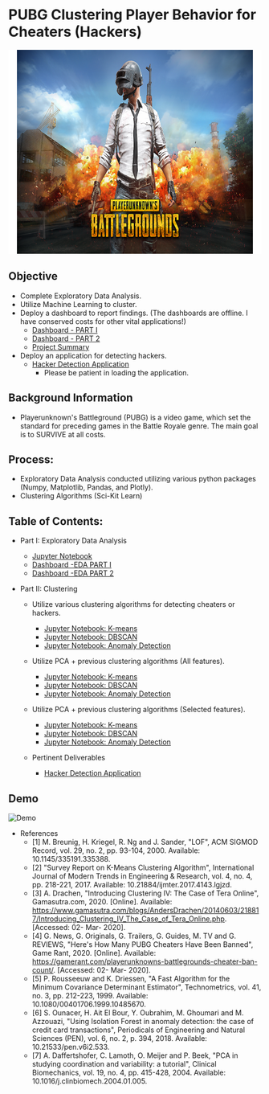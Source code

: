 # PUBG Clustering Player Behavior for Cheaters (Hackers)

<p align="center">
  <img width="600" height="406" src="assets/PUBG_logo.png">
</p>



## Objective
* Complete Exploratory Data Analysis.
* Utilize Machine Learning to cluster.
* Deploy a dashboard to report findings. (The dashboards are offline. I have conserved costs for other vital applications!)
	* [Dashboard - PART I](https://pubg-eda-part1-dash.herokuapp.com/)  
	* [Dashboard - PART 2](https://pubg-eda-part2-dash.herokuapp.com/)  
	* [Project Summary](https://pubg-hacker-detection-summary.herokuapp.com/)	
* Deploy an application for detecting hackers.
	* [Hacker Detection Application](http://pubg-hd-app.us-east-1.elasticbeanstalk.com/)
		* Please be patient in loading the application.
	
## Background Information
* Playerunknown's Battleground (PUBG) is a video game, which set the standard for preceding games in the Battle Royale genre. The main goal is to SURVIVE at all costs.

## Process:
* Exploratory Data Analysis conducted utilizing various python packages (Numpy, Matplotlib, Pandas, and Plotly).
* Clustering Algorithms (Sci-Kit Learn)


## Table of Contents:
* Part I: Exploratory Data Analysis
	* [Jupyter Notebook](https://github.com/SulmanK/PUBG_clustering-player-behavior-for-cheaters/blob/master/PUBG_EDA-Dashboard.ipynb)
	* [Dashboard -EDA PART I](https://pubg-eda-part1-dash.herokuapp.com/)
	* [Dashboard -EDA PART 2](https://pubg-eda-part2-dash.herokuapp.com/)
	
* Part II: Clustering
    * Utilize various clustering algorithms for detecting cheaters or hackers.
    		
		* [Jupyter Notebook: K-means](https://github.com/SulmanK/PUBG_clustering-player-behavior-for-cheaters/blob/master/PUBG_Clustering-K-means.ipynb)
		* [Jupyter Notebook: DBSCAN](https://github.com/SulmanK/PUBG_clustering-player-behavior-for-cheaters/blob/master/PUBG_Clustering-DBSCAN.ipynb)
		* [Jupyter Notebook: Anomaly Detection](https://github.com/SulmanK/PUBG_clustering-player-behavior-for-cheaters/blob/master/PUBG_Clustering-AnomalyDetection.ipynb)
   * Utilize PCA + previous clustering algorithms (All features).
   		* [Jupyter Notebook: K-means](https://github.com/SulmanK/PUBG_clustering-player-behavior-for-cheaters/blob/master/PUBG_Clustering-PCA-K-means(All%20Features).ipynb)
		* [Jupyter Notebook: DBSCAN](https://github.com/SulmanK/PUBG_clustering-player-behavior-for-cheaters/blob/master/PUBG_Clustering-PCA-DBSCAN(All%20Features).ipynb)
		* [Jupyter Notebook: Anomaly Detection](https://github.com/SulmanK/PUBG_clustering-player-behavior-for-cheaters/blob/master/PUBG_Clustering-PCA-AnomalyDetection(All%20Features).ipynb)
   * Utilize PCA + previous clustering algorithms (Selected features).
   		* [Jupyter Notebook: K-means](https://github.com/SulmanK/PUBG_clustering-player-behavior-for-cheaters/blob/master/PUBG_Clustering-PCA-K-means(Selected%20Features).ipynb)
		* [Jupyter Notebook: DBSCAN](https://github.com/SulmanK/PUBG_clustering-player-behavior-for-cheaters/blob/master/PUBG_Clustering-PCA-DBSCAN(Selected%20Features).ipynb)
		* [Jupyter Notebook: Anomaly Detection](https://github.com/SulmanK/PUBG_clustering-player-behavior-for-cheaters/blob/master/PUBG_Clustering-PCA-AnomalyDetection(Selected%20Features).ipynb)
    * Pertinent Deliverables
		* [Hacker Detection Application](http://pubg-hd-env.eba-srm42prp.us-east-1.elasticbeanstalk.com/)


## Demo

![Demo](Animation.gif)


* References
	* [1] M. Breunig, H. Kriegel, R. Ng and J. Sander, "LOF", ACM SIGMOD Record, vol. 29, no. 2, pp. 93-104, 2000. Available: 10.1145/335191.335388.
	* [2] "Survey Report on K-Means Clustering Algorithm", International Journal of Modern Trends in Engineering & Research, vol. 4, no. 4, pp. 218-221, 2017. Available: 10.21884/ijmter.2017.4143.lgjzd.
	* [3] A. Drachen, "Introducing Clustering IV: The Case of Tera Online", Gamasutra.com, 2020. [Online]. Available: https://www.gamasutra.com/blogs/AndersDrachen/20140603/218817/Introducing_Clustering_IV_The_Case_of_Tera_Online.php. [Accessed: 02- Mar- 2020].
	* [4] G. News, G. Originals, G. Trailers, G. Guides, M. TV and G. REVIEWS, "Here's How Many PUBG Cheaters Have Been Banned", Game Rant, 2020. [Online]. Available: https://gamerant.com/playerunknowns-battlegrounds-cheater-ban-count/. [Accessed: 02- Mar- 2020].
	* [5] P. Rousseeuw and K. Driessen, "A Fast Algorithm for the Minimum Covariance Determinant Estimator", Technometrics, vol. 41, no. 3, pp. 212-223, 1999. Available: 10.1080/00401706.1999.10485670.
	* [6] S. Ounacer, H. Ait El Bour, Y. Oubrahim, M. Ghoumari and M. Azzouazi, "Using Isolation Forest in anomaly detection: the case of credit card transactions", Periodicals of Engineering and Natural Sciences (PEN), vol. 6, no. 2, p. 394, 2018. Available: 10.21533/pen.v6i2.533.
	* [7] A. Daffertshofer, C. Lamoth, O. Meijer and P. Beek, "PCA in studying coordination and variability: a tutorial", Clinical Biomechanics, vol. 19, no. 4, pp. 415-428, 2004. Available: 10.1016/j.clinbiomech.2004.01.005.


		
		
   		

